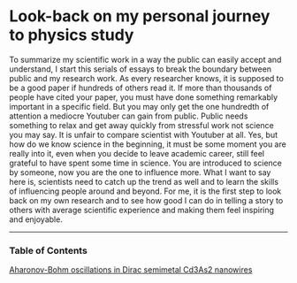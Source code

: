 # Look-back on my personal journey to physics study
To summarize my scientific work in a way the public can easily accept and understand, I start this serials of essays to break the boundary between public and my research work. As every researcher knows, it is supposed to be a good paper if hundreds of others read it. If more than thousands of people have cited your paper, you must have done something remarkably important in a specific field. But you may only get the one hundredth of attention a mediocre Youtuber can gain from public. Public needs something to relax and get away quickly from stressful work not science you may say. It is unfair to compare scientist with Youtuber at all. Yes, but how do we know science in the beginning, it must be some moment you are really into it, even when you decide to leave academic career, still feel grateful to have spent some time in science. You are introduced to science by someone, now you are the one to influence more.  What I want to say here is, scientists need to catch up the trend as well and to learn the skills of influencing people around and beyond. For me, it is the first step to look back on my own research and to see how good I can do in telling a story to others with average scientific experience and making them feel inspiring and enjoyable.

---
### Table of Contents
[Aharonov-Bohm oscillations in Dirac semimetal Cd3As2 nanowires](https://github.com/LarsonLaugh/physjourney/blob/a3bf11a2c55bc739aacec1a5905f51b51fac7bb4/ab-effect-dirac-semimetal-nanowire/Aharonov-Bohm%20oscillations%20in%20Dirac%20semimetal%20Cd3As2%20nanowires.md)
